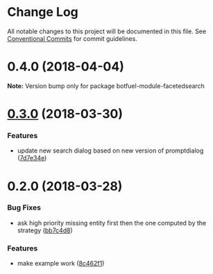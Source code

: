 # Change Log

All notable changes to this project will be documented in this file.
See [Conventional Commits](https://conventionalcommits.org) for commit guidelines.

<a name="0.4.0"></a>
# 0.4.0 (2018-04-04)

**Note:** Version bump only for package botfuel-module-facetedsearch





<a name="0.3.0"></a>
# [0.3.0](https://github.com/Botfuel/botfuel-facetedsearch/compare/v0.2.0...v0.3.0) (2018-03-30)


### Features

* update new search dialog based on new version of promptdialog ([7d7e34e](https://github.com/Botfuel/botfuel-facetedsearch/commit/7d7e34e))




<a name="0.2.0"></a>
# 0.2.0 (2018-03-28)


### Bug Fixes

* ask high priority missing entity first then the one computed by the strategy ([bb7c4d8](https://github.com/Botfuel/botfuel-facetedsearch/commit/bb7c4d8))


### Features

* make example work ([8c462f1](https://github.com/Botfuel/botfuel-facetedsearch/commit/8c462f1))

